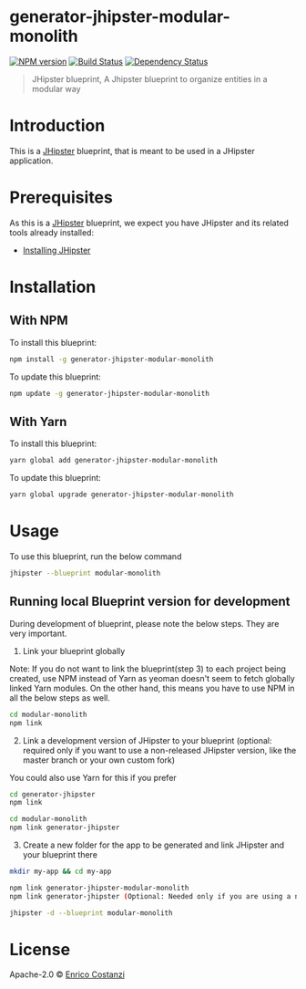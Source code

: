 # generator-jhipster-modular-monolith
[![NPM version][npm-image]][npm-url] [![Build Status][github-actions-image]][github-actions-url] [![Dependency Status][daviddm-image]][daviddm-url]
> JHipster blueprint, A Jhipster blueprint to organize entities in a modular way

# Introduction

This is a [JHipster](https://www.jhipster.tech/) blueprint, that is meant to be used in a JHipster application.

# Prerequisites

As this is a [JHipster](https://www.jhipster.tech/) blueprint, we expect you have JHipster and its related tools already installed:

- [Installing JHipster](https://www.jhipster.tech/installation/)

# Installation

## With NPM

To install this blueprint:

```bash
npm install -g generator-jhipster-modular-monolith
```

To update this blueprint:

```bash
npm update -g generator-jhipster-modular-monolith
```

## With Yarn

To install this blueprint:

```bash
yarn global add generator-jhipster-modular-monolith
```

To update this blueprint:

```bash
yarn global upgrade generator-jhipster-modular-monolith
```

# Usage

To use this blueprint, run the below command

```bash
jhipster --blueprint modular-monolith
```


## Running local Blueprint version for development

During development of blueprint, please note the below steps. They are very important.

1. Link your blueprint globally 

Note: If you do not want to link the blueprint(step 3) to each project being created, use NPM instead of Yarn as yeoman doesn't seem to fetch globally linked Yarn modules. On the other hand, this means you have to use NPM in all the below steps as well.

```bash
cd modular-monolith
npm link
```

2. Link a development version of JHipster to your blueprint (optional: required only if you want to use a non-released JHipster version, like the master branch or your own custom fork)

You could also use Yarn for this if you prefer

```bash
cd generator-jhipster
npm link

cd modular-monolith
npm link generator-jhipster
```

3. Create a new folder for the app to be generated and link JHipster and your blueprint there

```bash
mkdir my-app && cd my-app

npm link generator-jhipster-modular-monolith
npm link generator-jhipster (Optional: Needed only if you are using a non-released JHipster version)

jhipster -d --blueprint modular-monolith

```

# License

Apache-2.0 © [Enrico Costanzi]()


[npm-image]: https://img.shields.io/npm/v/generator-jhipster-modular-monolith.svg
[npm-url]: https://npmjs.org/package/generator-jhipster-modular-monolith
[github-actions-image]: https://github.com/ecostanzi/generator-jhipster-modular-monolith/workflows/Build/badge.svg
[github-actions-url]: https://github.com/ecostanzi/generator-jhipster-modular-monolith/actions
[daviddm-image]: https://david-dm.org/ecostanzi/generator-jhipster-modular-monolith.svg?theme=shields.io
[daviddm-url]: https://david-dm.org/ecostanzi/generator-jhipster-modular-monolith
